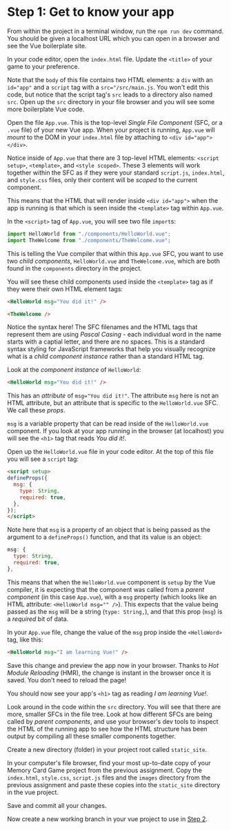 # Step 1: Get to know your app
From within the project in a terminal window, run the `npm run dev` command.
You should be given a localhost URL which you can open in a browser and see the Vue boilerplate site.

In your code editor, open the `index.html` file. Update the `<title>` of your game to your preference.

Note that the `body` of this file contains two HTML elements: a `div` with an `id="app"` and a `script` tag with a `src="/src/main.js`. You won't edit this code, but notice that the script tag's `src` leads to a directory also named `src`. Open up the `src` directory in your file browser and you will see some more boilerplate Vue code.

Open the file `App.vue`. This is the top-level *Single File Component* (SFC, or a `.vue` file) of your new Vue app. When your project is running, `App.vue` will _mount_ to the DOM in your `index.html` file by attaching to `<div id="app"></div>`.

Notice inside of `App.vue` that there are 3 top-level HTML elements:
`<script setup>`, `<template>`, and `<style scoped>`. These 3 elements will work together within the SFC as if they were your standard `script.js`, `index.html`, and `style.css` files, only their content will be _scoped_ to the current component.

This means that the HTML that will render inside `<div id="app">` when the app is running is that which is seen inside the `<template>` tag within `App.vue`.

In the `<script>` tag of `App.vue`, you will see two file `import`s:
```js
import HelloWorld from "./components/HelloWorld.vue";
import TheWelcome from "./components/TheWelcome.vue";
```
This is telling the Vue compiler that within this `App.vue` SFC, you want to use two _child components_, `HelloWorld.vue` and `TheWelcome.vue`, which are both found in the `components` directory in the project.

You will see these child components used inside the `<template>` tag as if they were their own HTML element tags:
```html
<HelloWorld msg="You did it!" />
```
```html
<TheWelcome />
```

Notice the syntax here! The SFC filenames and the HTML tags that represent them are using *Pascal Casing* - each individual word in the name starts with a captial letter, and there are no spaces. This is a standard syntax styling for JavaScript frameworks that help you visually recognize what is a _child component instance_ rather than a standard HTML tag.

Look at the _component instance_ of `HelloWorld`:
```html
<HelloWorld msg="You did it!" />
```
This has an _attribute_ of `msg="You did it!"`. The attribute `msg` here is not an HTML attribute, but an attribute that is specific to the `HelloWorld.vue` SFC. We call these *props*.

`msg` is a variable property that can be read inside of the `HelloWorld.vue` component. If you look at your app running in the browser (at localhost) you will see the `<h1>` tag that reads *You did it!*.

Open up the `HelloWorld.vue` file in your code editor. At the top of this file you will see a `script` tag:
```html
<script setup>
defineProps({
  msg: {
    type: String,
    required: true,
  },
});
</script>
```
Note here that `msg` is a property of an object that is being passed as the argument to a `defineProps()` function, and that its value is an object:
```js
msg: {
  type: String,
  required: true,
},
```
This means that when the `HelloWorld.vue` component is `setup` by the Vue compiler, it is expecting that the component was called from a _parent component_ (in this case `App.vue`), with a `msg` property (which looks like an HTML attribute: `<HelloWorld msg="" />`). This expects that the value being passed as the `msg` will be a string (`type: String,`), and that this prop (`msg`) is a _required_ bit of data.

In your `App.vue` file, change the value of the `msg` prop inside the `<HelloWord>` tag, like this:
```html
<HelloWorld msg="I am learning Vue!" />
```
Save this change and preview the app now in your browser.
Thanks to _Hot Module Reloading_ (HMR), the change is instant in the browser once it is saved. You don't need to reload the page!

You should now see your app's `<h1>` tag as reading *I am learning Vue!*.

Look around in the code within the `src` directory. You will see that there are more, smaller SFCs in the file tree. Look at how different SFCs are being called by _parent components_, and use your browser's dev tools to inspect the HTML of the running app to see how the HTML structure has been output by compiling all these smaller components together.

Create a new directory (folder) in your project root called `static_site`.

In your computer's file browser, find your most up-to-date copy of your Memory Card Game project from the previous assignment. Copy the `index.html`, `style.css`, `script.js` files and the `images` directory from the previous assignment and paste these copies into the `static_site` directory in the vue project.

Save and commit all your changes.

Now create a new working branch in your vue project to use in [Step 2]().